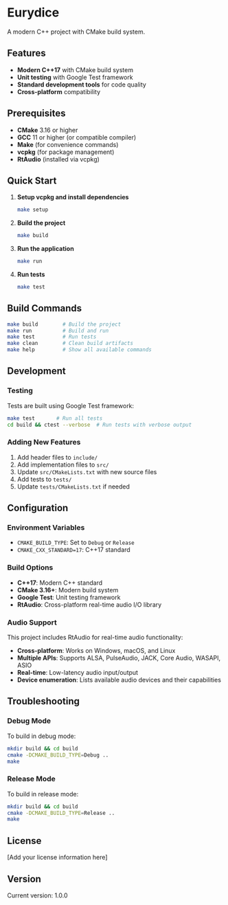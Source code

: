 # Eurydice

A modern C++ project with CMake build system.

## Features

- **Modern C++17** with CMake build system
- **Unit testing** with Google Test framework
- **Standard development tools** for code quality
- **Cross-platform** compatibility

## Prerequisites

- **CMake** 3.16 or higher
- **GCC** 11 or higher (or compatible compiler)
- **Make** (for convenience commands)
- **vcpkg** (for package management)
- **RtAudio** (installed via vcpkg)

## Quick Start

1. **Setup vcpkg and install dependencies**
   ```bash
   make setup
   ```

2. **Build the project**
   ```bash
   make build
   ```

3. **Run the application**
   ```bash
   make run
   ```

4. **Run tests**
   ```bash
   make test
   ```

## Build Commands

```bash
make build        # Build the project
make run          # Build and run
make test         # Run tests
make clean        # Clean build artifacts
make help         # Show all available commands
```

## Development

### Testing

Tests are built using Google Test framework:

```bash
make test       # Run all tests
cd build && ctest --verbose  # Run tests with verbose output
```

### Adding New Features

1. Add header files to `include/`
2. Add implementation files to `src/`
3. Update `src/CMakeLists.txt` with new source files
4. Add tests to `tests/`
5. Update `tests/CMakeLists.txt` if needed

## Configuration

### Environment Variables

- `CMAKE_BUILD_TYPE`: Set to `Debug` or `Release`
- `CMAKE_CXX_STANDARD=17`: C++17 standard

### Build Options

- **C++17**: Modern C++ standard
- **CMake 3.16+**: Modern build system
- **Google Test**: Unit testing framework
- **RtAudio**: Cross-platform real-time audio I/O library

### Audio Support

This project includes RtAudio for real-time audio functionality:

- **Cross-platform**: Works on Windows, macOS, and Linux
- **Multiple APIs**: Supports ALSA, PulseAudio, JACK, Core Audio, WASAPI, ASIO
- **Real-time**: Low-latency audio input/output
- **Device enumeration**: Lists available audio devices and their capabilities

## Troubleshooting

### Debug Mode

To build in debug mode:

```bash
mkdir build && cd build
cmake -DCMAKE_BUILD_TYPE=Debug ..
make
```

### Release Mode

To build in release mode:

```bash
mkdir build && cd build
cmake -DCMAKE_BUILD_TYPE=Release ..
make
```

## License

[Add your license information here]

## Version

Current version: 1.0.0

